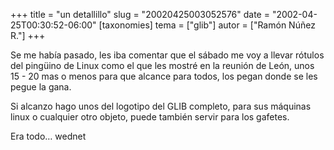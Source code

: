 +++
title = "un detallillo"
slug = "20020425003052576"
date = "2002-04-25T00:30:52-06:00"
[taxonomies]
tema = ["glib"]
autor = ["Ramón Núñez R."]
+++

Se me había pasado, les iba comentar que el sábado me voy a llevar
rótulos del pingüino de Linux como el que les mostré en la reunión de
León, unos 15 - 20 mas o menos para que alcance para todos, los pegan
donde se les pegue la gana.

Si alcanzo hago unos del logotipo del GLIB completo, para sus máquinas
linux o cualquier otro objeto, puede también servir para los gafetes.

Era todo… wednet
